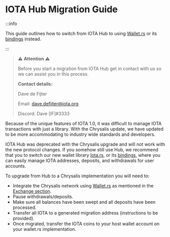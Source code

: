 # IOTA Hub Migration Guide

:::info

This guide outlines how to switch from IOTA Hub to using [Wallet.rs](https://wallet-lib.docs.iota.org/) or its [bindings](https://wallet-lib.docs.iota.org/docs/libraries/overview) instead.

:::

> ⚠️ **Attention** ⚠️
>
> Before you start a migration from IOTA Hub get in contact with us so we can assist you in this process. 
>
> **Contact details:**
>
> Dave de Fijter
>
> Email: [dave.defijter@iota.org](mailto:dave.defijter@iota.org)
>
> Discord: Dave [IF]#3333

Because of the unique features of IOTA 1.0, it was difficult to manage IOTA transactions with just a library. With the Chrysalis update, we have updated to be more accommodating to industry wide standards and developers. 

IOTA Hub was deprecated with the Chrysalis upgrade and will not work with the new protocol changes. If you somehow still use Hub, we recommend that you to switch our new wallet library [Iota.rs](https://client-lib.docs.iota.org/), or its [bindings](https://client-lib.docs.iota.org/docs/libraries/overview), where you can easily manage IOTA addresses, deposits, and withdrawals for user accounts.

To upgrade from Hub to a Chrysalis implementation you will need to:

 - Integrate the Chrysalis network using [Wallet.rs](https://wallet-lib.docs.iota.org/) as mentioned in the [Exchange section](exchange_guide.md).
 - Pause withdrawals/deposits.
 - Make sure all balances have been swept and all deposits have been processed.
 - Transfer all IOTA to a generated migration address (instructions to be provided).
 - Once migrated, transfer the IOTA coins to your host wallet account on your wallet.rs implementation.
